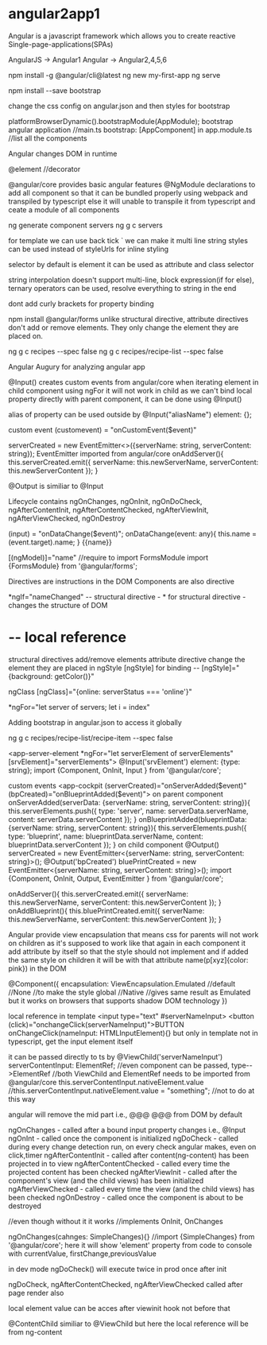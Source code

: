 # angular2app1

Angular is a javascript framework which allows you to create reactive Single-page-applications(SPAs)

AngularJS -> Angular1
Angular -> Angular2,4,5,6

npm install -g @angular/cli@latest
ng new my-first-app
ng serve

npm install --save bootstrap

change the css config on angular.json and then styles for bootstrap

platformBrowserDynamic().bootstrapModule(AppModule); bootstrap angular application //main.ts
bootstrap: [AppComponent] in app.module.ts //list all the components

Angular changes DOM in runtime

@element //decorator

@angular/core provides basic angular features
@NgModule declarations to add all component so that it can be bundled properly using webpack and transpiled by typescript else it will unable to transpile it from typescript and ceate a module of all components

ng generate component servers
ng g c servers

for template we can use back tick ` we can make it multi line string
styles can be used instead of styleUrls for inline styling

selector by default is element it can be used as attribute and class selector

string interpolation doesn't support multi-line, block expression(if for else), ternary operators can be used, resolve everything to string in the end

dont add curly brackets for property binding

npm install @angular/forms
unlike structural directive, attribute directives don't add or remove elements. They only change the element they are placed on.

ng g c recipes --spec false
ng g c recipes/recipe-list --spec false

Angular Augury for analyzing angular app

@Input() creates custom events from angular/core
when iterating element in child component using ngFor it will not work in child as we can't bind local property directly with parent component, it can be done using @Input()

alias of property can be used outside by @Input("aliasName") element: {};

custom event
(customevent) = "onCustomEvent($event)"

serverCreated = new EventEmitter<>({serverName: string, serverContent: string});
EventEmitter imported from angular/core
onAddServer(){
    this.serverCreated.emit({
        serverName: this.newServerName,
        serverContent: this.newServerContent
    });
}

@Output is similiar to @Input

Lifecycle contains ngOnChanges, ngOnInit, ngOnDoCheck, ngAfterContentInit, ngAfterContentChecked, ngAfterViewInit, ngAfterViewChecked, ngOnDestroy

(input) = "onDataChange($event)";
onDataChange(event: any){
    this.name = (<HTMLInputElement>event.target).name;
}
{{name}}

[(ngModel)]="name" //require to import FormsModule
import {FormsModule}   from '@angular/forms';

 Directives are instructions in the DOM
 Components are also directive

 *ngIf="nameChanged" -- structural directive - * for structural directive - changes the structure of DOM

 # -- local reference
 <ng-template></ng-template>

 structural directives add/remove elements
 attribute directive change the element they are placed in
 ngStyle
 [ngStyle] for binding -- [ngStyle]="{background: getColor()}"

 ngClass
 [ngClass]="{online: serverStatus === 'online'}"

 *ngFor="let server of servers; let i = index"

Adding bootstrap in angular.json to access it globally

ng g c recipes/recipe-list/recipe-item --spec false

<app-server-element *ngFor="let serverElement of serverElements" [srvElement]="serverElements"></app-server-element>
@Input('srvElement') element: {type: string};
import {Component, OnInit, Input } from '@angular/core';

custom events
<app-cockpit (serverCreated)="onServerAdded($event)" (bpCreated)="onBlueprintAdded($event)"></app-cockpit>
on parent component
onServerAdded(serverData: {serverName: string, serverContent: string}){
    this.serverElements.push({
        type: 'server',
        name: serverData.serverName,
        content: serverData.serverContent
    });
}
onBlueprintAdded(blueprintData: {serverName: string, serverContent: string}){
    this.serverElements.push({
        type: 'blueprint',
        name: blueprintData.serverName,
        content: blueprintData.serverContent
    });
}
on child component
@Output() serverCreated = new EventEmitter<{serverName: string, serverContent: string}>();
@Output('bpCreated') bluePrintCreated = new EventEmitter<{serverName: string, serverContent: string}>();
import {Component, OnInit, Output, EventEmitter } from '@angular/core';

onAddServer(){
    this.serverCreated.emit({
        serverName: this.newServerName,
        serverContent: this.newServerContent
    });
}
onAddBlueprint(){
    this.bluePrintCreated.emit({
        serverName: this.newServerName,
        serverContent: this.newServerContent
    });
}


Angular provide view encapsulation that means css for parents will not work on children as it's supposed to work like that again in each component it add attribute by itself  so that the style should not implement and if added the same style on children it will be with that attribute name(p[xyz]{color: pink}) in the DOM

@Component({
    encapsulation: ViewEncapsulation.Emulated //default //None //to make the style global //Native //gives same result as Emulated but it works on browsers that supports shadow DOM technology
})

local reference in template
<input type="text" #serverNameInput>
<button (click)="onchangeClick(serverNameInput)">BUTTON</button>
onChangeClick(nameInput: HTMLInputElement){}
but only in template not in typescript, get the input element itself

it can be passed directly to ts by @ViewChild('serverNameInput') serverContentInput: ElementRef; //even component can be passed, type-->ElementRef
//both ViewChild and ElementRef needs to be imported from @angular/core
this.serverContentInput.nativeElement.value
//this.serverContentInput.nativeElement.value = "something"; //not to do at this way

angular will remove the mid part i.e., @@@ <ab>@@@</ab> from DOM by default
<ng-content></ng-content>

ngOnChanges - called after a bound input property changes i.e., @Input
ngOnInt - called once the component is initialized
ngDoCheck - called during every change detection run, on every check angular makes, even on click,timer
ngAfterContentInit - called after content(ng-content) has been projected in to view
ngAfterContentChecked - called every time the projected content has been checked 
ngAfterViewInit - called after the component's view (and the child views) has been initialized  
ngAfterViewChecked - called every time the view (and the child views) has been checked
ngOnDestroy - called once the component is about to be destroyed

//even though without it it works //implements OnInit, OnChanges

ngOnChanges(cahnges: SimpleChanges){} //import {SimpleChanges} from '@angular/core';
here it will show 'element' property from code to console with currentValue, firstChange,previousValue

in dev mode ngDoCheck() will execute twice in prod once after init

ngDoCheck, ngAfterContentChecked, ngAfterViewChecked called after page render also

local element value can be acces after viewinit hook not before that

@ContentChild similiar to @ViewChild but here the local reference will be from ng-content
